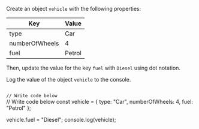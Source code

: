 Create an object `vehicle`
with the following properties:

| Key            | Value   |
| -------------- | ------- |
| type           | Car     |
| numberOfWheels | 4       |
| fuel           | Petrol  |

Then, update the value for the
key `fuel` with `Diesel` using dot
notation.

Log the value of the object
`vehicle` to the console.

<codeblock language="javascript" type="exercise" testMode="fixedInput">
<code>
// Write code below
</code>

<solution>
// Write code below
const vehicle = {
  type: "Car",
  numberOfWheels: 4,
  fuel: "Petrol"
};

vehicle.fuel = "Diesel";
console.log(vehicle);
</solution>
</codeblock>
